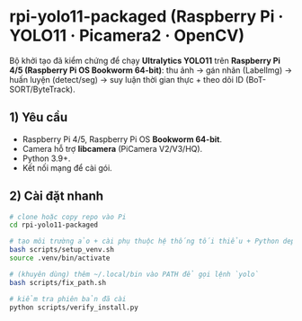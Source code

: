# rpi-yolo11-packaged (Raspberry Pi · YOLO11 · Picamera2 · OpenCV)

Bộ khởi tạo đã kiểm chứng để chạy **Ultralytics YOLO11** trên **Raspberry Pi 4/5 (Raspberry Pi OS Bookworm 64-bit)**: thu ảnh → gán nhãn (LabelImg) → huấn luyện (detect/seg) → suy luận thời gian thực + theo dõi ID (BoT-SORT/ByteTrack).

## 1) Yêu cầu
- Raspberry Pi 4/5, Raspberry Pi OS **Bookworm 64-bit**.
- Camera hỗ trợ **libcamera** (PiCamera V2/V3/HQ).
- Python 3.9+.
- Kết nối mạng để cài gói.

## 2) Cài đặt nhanh

```bash
# clone hoặc copy repo vào Pi
cd rpi-yolo11-packaged

# tạo môi trường ảo + cài phụ thuộc hệ thống tối thiểu + Python deps (pinned)
bash scripts/setup_venv.sh
source .venv/bin/activate

# (khuyên dùng) thêm ~/.local/bin vào PATH để gọi lệnh `yolo`
bash scripts/fix_path.sh

# kiểm tra phiên bản đã cài
python scripts/verify_install.py
